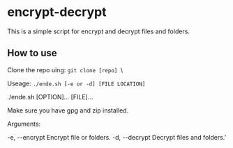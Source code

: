 # encrypt-decrypt
This is a simple script for encrypt and decrypt files and folders.

## How to use
Clone the repo uing: `git clone [repo] `\

Useage: `./ende.sh [-e or -d] [FILE LOCATION]`


./ende.sh [OPTION]... [FILE]...

  Make sure you have gpg and zip installed.

  Arguments:

  -e, --encrypt   Encrypt file or folders.
  -d, --decrypt   Decrypt files and folders.'
